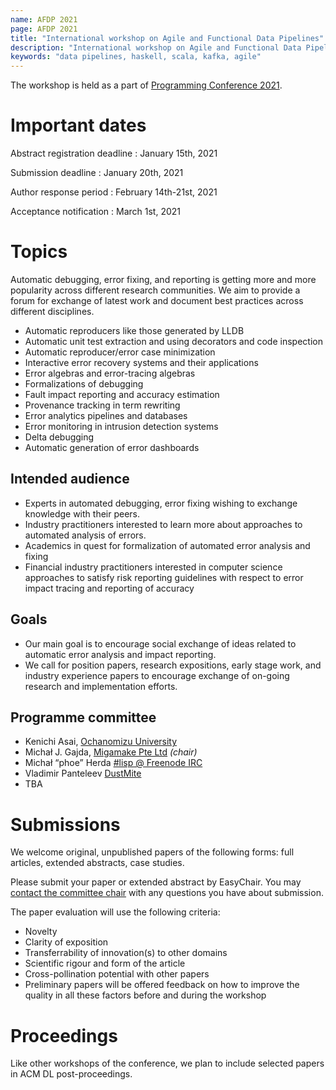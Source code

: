 ```yaml
---
name: AFDP 2021
page: AFDP 2021
title: "International workshop on Agile and Functional Data Pipelines"
description: "International workshop on Agile and Functional Data Pipelines"
keywords: "data pipelines, haskell, scala, kafka, agile"
---
```

The workshop is held as a part of [Programming Conference 2021](https://2021.programming-conference.org/).

# Important dates

Abstract registration deadline
  : January 15th, 2021

Submission deadline
  : January 20th, 2021

Author response period
  : February 14th-21st, 2021

Acceptance notification
  : March 1st, 2021

# Topics

Automatic debugging, error fixing, and reporting is getting more and more popularity across different research communities. We aim to provide a forum for exchange of latest work and document best practices across different disciplines.

* Automatic reproducers like those generated by LLDB
* Automatic unit test extraction and using decorators and code inspection
* Automatic reproducer/error case minimization
* Interactive error recovery systems and their applications
* Error algebras and error-tracing algebras
* Formalizations of debugging
* Fault impact reporting and accuracy estimation
* Provenance tracking in term rewriting
* Error analytics pipelines and databases
* Error monitoring in intrusion detection systems
* Delta debugging
* Automatic generation of error dashboards

## Intended audience

* Experts in automated debugging, error fixing wishing to exchange knowledge with their peers.
* Industry practitioners interested to learn more about approaches to automated analysis of errors.
* Academics in quest for formalization of automated error analysis and fixing
* Financial industry practitioners interested in computer science approaches
  to satisfy risk reporting guidelines with respect to error impact tracing and reporting of accuracy

## Goals

* Our main goal is to encourage social exchange of ideas related to automatic error analysis and impact reporting.
* We call for position papers, research expositions, early stage work, and industry experience papers to encourage
  exchange of on-going research and implementation efforts.

## Programme committee

* Kenichi Asai, [Ochanomizu University](http://pllab.is.ocha.ac.jp/~asai/)
* Michał J. Gajda, [Migamake Pte Ltd](https://migamake.com) _(chair)_
* Michał “phoe” Herda [#lisp @ Freenode IRC](https://netsplit.de/channels/details.php?room=%23lisp&net=freenode)
* Vladimir Panteleev [DustMite](https://github.com/CyberShadow/DustMite)
* TBA


# Submissions

We welcome original, unpublished papers of the following forms: full articles, extended abstracts, case studies.


Please submit your paper or extended abstract by EasyChair.
You may [contact the committee chair](https://www.linkedin.com/in/mjgajda/) with any questions you have about submission.

The paper evaluation will use the following criteria:
* Novelty
* Clarity of exposition
* Transferrability of innovation(s) to other domains
* Scientific rigour and form of the article
* Cross-pollination potential with other papers
* Preliminary papers will be offered feedback on how to improve the quality in all these factors before and during the workshop

# Proceedings
Like other workshops of the conference, we plan to include selected papers in ACM DL post-proceedings.




